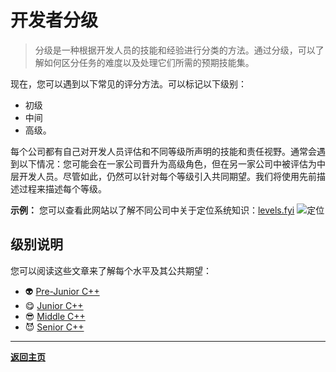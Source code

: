 # 开发者分级

> 分级是一种根据开发人员的技能和经验进行分类的方法。通过分级，可以了解如何区分任务的难度以及处理它们所需的预期技能集。

现在，您可以遇到以下常见的评分方法。可以标记以下级别：

- 初级
- 中间
- 高级。

每个公司都有自己对开发人员评估和不同等级所声明的技能和责任视野。通常会遇到以下情况：您可能会在一家公司晋升为高级角色，但在另一家公司中被评估为中层开发人员。尽管如此，仍然可以针对每个等级引入共同期望。我们将使用先前描述过程来描述每个等级。

**示例：** 您可以查看此网站以了解不同公司中关于定位系统知识：[levels.fyi](https://www.levels.fyi/)
![定位](https://github.com/Salmer/CppDeveloperRoadmap/blob/main/Russian/Grades/Source/GradeTable.PNG?raw=true "GradeTable")

## 级别说明

您可以阅读这些文章来了解每个水平及其公共期望：

- :alien: [Pre-Junior C++](PreJunior.md)
- :yum: [Junior C++](Junior.md)
- :sunglasses: [Middle C++](Middle.md)
- :smiling_imp: [Senior C++](Senior.md)

---

[**返回主页**](../../README.md)